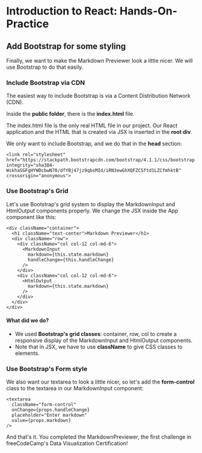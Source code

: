 # Introduction to React: Hands-On-Practice

## Add Bootstrap for some styling

Finally, we want to make the Markdown Previewer look a little nicer. We will use Bootstrap to do that easily.

### Include Bootstrap via CDN

The easiest way to include Bootstrap is via a Content Distribution Network (CDN).

Inside the **public folder**, there is the **index.html** file.

The index.html file is the only real HTML file in our project. Our React application and the HTML that is created via JSX is inserted in the **root div**.

We only want to include Bootstrap, and we do that in the **head** section:
```
<link rel="stylesheet" href="https://stackpath.bootstrapcdn.com/bootstrap/4.1.1/css/bootstrap.min.css" integrity="sha384-WskhaSGFgHYWDcbwN70/dfYBj47jz9qbsMId/iRN3ewGhXQFZCSftd1LZCfmhktB" crossorigin="anonymous">
```

### Use Bootstrap's Grid
Let's use Bootstrap's grid system to display the MarkdownInput and HtmlOutput components properly. We change the JSX inside the App component like this:
```
<div className="container">
  <h1 className="text-center">Markdown Previewer</h1>
  <div className="row">
    <div className="col col-12 col-md-6">
      <MarkdownInput
        markdown={this.state.markdown}
        handleChange={this.handleChange}
      />
    </div>
    <div className="col col-12 col-md-6">
      <HtmlOutput
        markdown={this.state.markdown}
      />
    </div>
  </div>
</div>
```
#### What did we do?
* We used **Bootstrap's grid classes**: container, row, col to create a responsive display of the MarkdownInput and HtmlOutput components.
* Note that in JSX, we have to use **className** to give CSS classes to elements.

### Use Bootstrap's Form style
We also want our textarea to look a little nicer, so let's add the **form-control** class to the textarea in our  MarkdownInput component:
```
<textarea
  className="form-control"
  onChange={props.handleChange}
  placeholder="Enter markdown"
  value={props.markdown}
/>
```

And that's it. You completed the MarkdownPreviewer, the first challenge in freeCodeCamp's Data Visualization Certification!